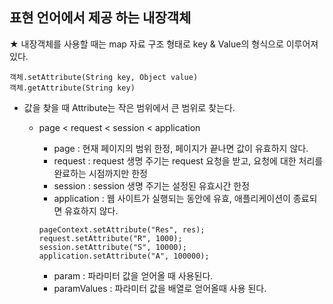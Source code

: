 ## 표현 언어에서 제공 하는 내장객체

★ 내장객체를 사용할 때는 map 자료 구조 형태로 key & Value의 형식으로 이루어져있다.

    객체.setAttribute(String key, Object value)
    객체.getAttribute(String key)

- 값을 찾을 때 Attribute는 작은 범위에서 큰 범위로 찾는다.

  - page < request < session < application

    - page : 현재 페이지의 범위 한정, 페이지가 끝나면 값이 유효하지 않다.
    - request : request 생명 주기는 request 요청을 받고, 요청에 대한 처리를 완료하는 시점까지만 한정
    - session : session 생명 주기는 설정된 유효시간 한정
    - application : 웹 사이트가 실행되는 동안에 유효, 애플리케이션이 종료되면 유효하지 않다.

    ```
    pageContext.setAttribute("Res", res);
    request.setAttribute("R", 1000);
    session.setAttribute("S", 10000);
    application.setAttribute("A", 100000);
    ```

    - param : 파라미터 값을 얻어올 때 사용된다.
    - paramValues : 파라미터 값을 배열로 얻어올때 사용 된다.

##
